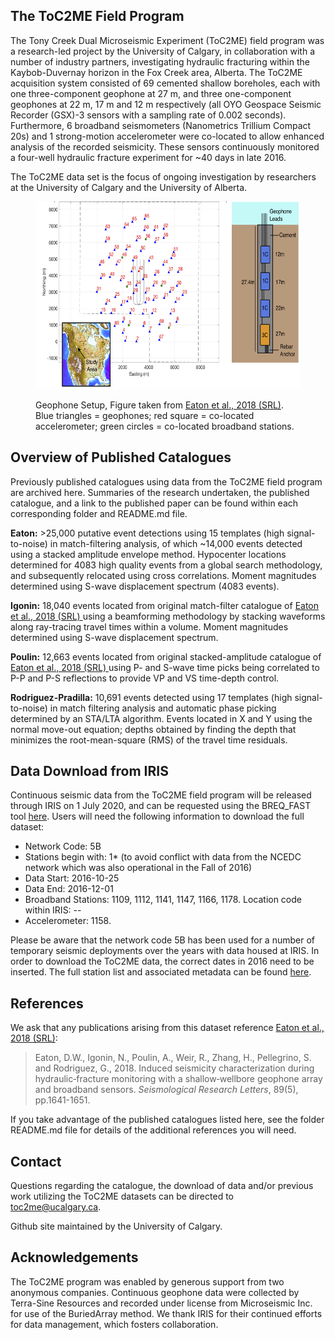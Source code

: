 <body>
    
<h2> The ToC2ME Field Program </h2>

<p> The Tony Creek Dual Microseismic Experiment (ToC2ME) field program was a research-led project by the University of Calgary, in collaboration with a number of industry partners, investigating hydraulic fracturing within the Kaybob-Duvernay horizon in the Fox Creek area, Alberta. The ToC2ME acquisition system consisted of 69 cemented shallow boreholes, each with one three-component geophone at 27 m, and three one-component geophones at 22 m, 17 m and 12 m respectively (all OYO Geospace Seismic Recorder (GSX)-3 sensors with a sampling rate of 0.002 seconds). Furthermore, 6 broadband seismometers (Nanometrics Trillium Compact 20s) and 1 strong-motion accelerometer were co-located to allow enhanced analysis of the recorded seismicity. These sensors continuously monitored a four-well hydraulic fracture experiment for ~40 days in late 2016. </p>

<p> The ToC2ME data set is the focus of ongoing investigation by researchers at the University of Calgary and the University of Alberta. </p>

<figure>
  <p><img src="https://github.com/ToC2ME/ToC2ME/blob/master/Eaton2018_ToC2ME_Setup.png" alt="ToC2ME Geophone setup - Eaton et al., 2018 (SRL)" width="500" height="300px" text-align="center" font-style="italic" font-size="smaller" >
  <figcaption> Geophone Setup, Figure taken from <a href="https://pubs.geoscienceworld.org/ssa/srl/article/543218/induced-seismicity-characterization-during?casa_token=yArCmgQ71zcAAAAA:UXJD2MdzlhdUL5ne-4YOeuTvqB1ErPE0j6u0QSxSscg8X_ddWxPl50OUESPFCUn3MILZgKs"> Eaton et al., 2018 (SRL)</a>. Blue triangles = geophones; red square = co-located accelerometer; green circles = co-located broadband stations. </figcaption>
</figure>

<h2> Overview of Published Catalogues </h2>

<p> Previously published catalogues using data from the ToC2ME field program are archived here. Summaries of the research undertaken, the published catalogue, and a link to the published paper can be found within each corresponding folder and README.md file. </p>
    
<b> Eaton:</b> >25,000 putative event detections using 15 templates (high signal-to-noise) in match-filtering analysis, of which ~14,000 events detected using a stacked amplitude envelope method. Hypocenter locations determined for 4083 high quality events from a global search methodology, and subsequently relocated using cross correlations. Moment magnitudes determined using S-wave displacement spectrum (4083 events).
    
<b> Igonin:</b> 18,040 events located from original match-filter catalogue of <a href="https://pubs.geoscienceworld.org/ssa/srl/article/543218/induced-seismicity-characterization-during?casa_token=yArCmgQ71zcAAAAA:UXJD2MdzlhdUL5ne-4YOeuTvqB1ErPE0j6u0QSxSscg8X_ddWxPl50OUESPFCUn3MILZgKs"> Eaton et al., 2018 (SRL) </a> using a beamforming methodology by stacking waveforms along ray-tracing travel times within a volume. Moment magnitudes determined using S-wave displacement spectrum.
   
<b> Poulin:</b> 12,663 events located from original stacked-amplitude catalogue of <a href="https://pubs.geoscienceworld.org/ssa/srl/article/543218/induced-seismicity-characterization-during?casa_token=yArCmgQ71zcAAAAA:UXJD2MdzlhdUL5ne-4YOeuTvqB1ErPE0j6u0QSxSscg8X_ddWxPl50OUESPFCUn3MILZgKs"> Eaton et al., 2018 (SRL) </a> using P- and S-wave time picks being correlated to P-P and P-S reflections to provide VP and VS time-depth control. 
     
<b> Rodriguez-Pradilla:</b> 10,691 events detected using 17 templates (high signal-to-noise) in match filtering analysis and automatic phase picking determined by an STA/LTA algorithm. Events located in X and Y using the normal move-out equation; depths obtained by finding the depth that minimizes the root-mean-square (RMS) of the travel time residuals.

<h2> Data Download from IRIS </h2>

<p> Continuous seismic data from the ToC2ME field program will be released through IRIS on 1 July 2020, and can be requested using the BREQ_FAST tool <a href="https://ds.iris.edu/ds/nodes/dmc/forms/breqfast-request/"> here</a>. Users will need the following information to download the full dataset: </p>

<ul>
  <li>Network Code: 5B </li>
  <li>Stations begin with: 1* (to avoid conflict with data from the NCEDC network which was also operational in the Fall of 2016) </li>
  <li>Data Start: 2016-10-25 </li>
  <li>Data End: 2016-12-01 </li>
  <li>Broadband Stations: 1109, 1112, 1141, 1147, 1166, 1178. Location code within IRIS: -- </li>
  <li>Accelerometer: 1158. </li>
</ul>

<p> Please be aware that the network code 5B has been used for a number of temporary seismic deployments over the years with data housed at IRIS. In order to download the ToC2ME data, the correct dates in 2016 need to be inserted. The full station list and associated metadata can be found <a href="https://ds.iris.edu/mda/5B/?starttime=2016-01-01T00:00:00&endtime=2017-12-31T23:59:59"> here</a>. </p>

<h2> References </h2>

<p> We ask that any publications arising from this dataset reference <a href="https://pubs.geoscienceworld.org/ssa/srl/article/543218/induced-seismicity-characterization-during?casa_token=yArCmgQ71zcAAAAA:UXJD2MdzlhdUL5ne-4YOeuTvqB1ErPE0j6u0QSxSscg8X_ddWxPl50OUESPFCUn3MILZgKs"> Eaton et al., 2018 (SRL)</a>: </p>

<p><blockquote> Eaton, D.W., Igonin, N., Poulin, A., Weir, R., Zhang, H., Pellegrino, S. and Rodriguez, G., 2018. Induced seismicity characterization during hydraulic‐fracture monitoring with a shallow‐wellbore geophone array and broadband sensors. <i> Seismological Research Letters</i>, 89(5), pp.1641-1651. </blockquote></p>

<p> If you take advantage of the published catalogues listed here, see the folder README.md file for details of the additional references you will need. </p>

<h2> Contact </h2>

<p> Questions regarding the catalogue, the download of data and/or previous work utilizing the ToC2ME datasets can be directed to <a href="mailto:toc2me@ucalgary.ca">toc2me@ucalgary.ca</a>. </p>

<p> Github site maintained by the University of Calgary. </p>

<h2> Acknowledgements </h2>

<p> The ToC2ME program was enabled by generous support from two anonymous companies. Continuous geophone data were collected by Terra-Sine Resources and recorded under license from Microseismic Inc. for use of the BuriedArray method. We thank IRIS for their continued efforts for data management, which fosters collaboration. </p>

</body>
